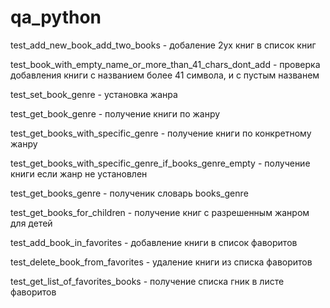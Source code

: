 # qa_python

test_add_new_book_add_two_books - добаление 2ух книг в список книг

test_book_with_empty_name_or_more_than_41_chars_dont_add - проверка добавления
книги с названием более 41 символа, и с пустым названем

test_set_book_genre - установка жанра

test_get_book_genre - получение книги по жанру

test_get_books_with_specific_genre - получение книги по конкретному жанру

test_get_books_with_specific_genre_if_books_genre_empty - получение книги если
жанр не установлен

test_get_books_genre - полученик словарь books_genrе

test_get_books_for_children - получение книг с разрешенным жанром для детей

test_add_book_in_favorites - добавление книги в список фаворитов

test_delete_book_from_favorites - удаление книги из списка фаворитов

test_get_list_of_favorites_books - получение списка гник в листе фаворитов

